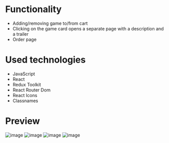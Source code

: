 # Functionality
- Adding/removing game to/from cart
- Clicking on the game card opens a separate page with a description and a trailer
- Order page

# Used technologies
-  JavaScript
-  React
-  Redux Toolkit
-  React Router Dom
-  React Icons
-  Classnames

# Preview
![image](https://github.com/AlexeyAbramovich/game-store/assets/74393859/ad919848-8eae-4746-9ffb-a9c569171473)
![image](https://github.com/AlexeyAbramovich/game-store/assets/74393859/65475de2-6bc0-4871-ae8a-6d74e47bc379)
![image](https://github.com/AlexeyAbramovich/game-store/assets/74393859/a64f44f1-f2ca-4a95-9ec3-e04983544f56)
![image](https://github.com/AlexeyAbramovich/game-store/assets/74393859/786064a1-a95d-4ee0-9e87-5efcdcf0cc21)


